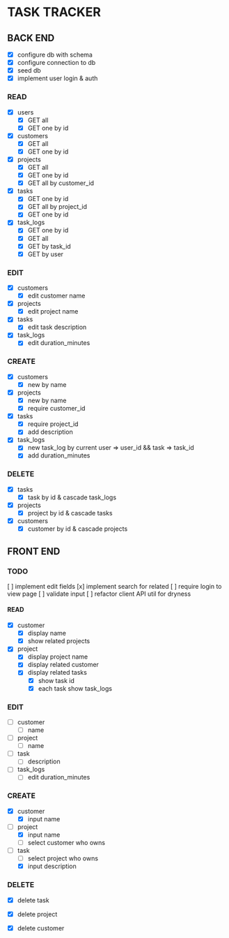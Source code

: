 # TASK TRACKER

## BACK END

- [x] configure db with schema
- [x] configure connection to db
- [x] seed db
- [x] implement user login & auth

### READ
  - [x] users
    - [x] GET all
    - [x] GET one by id

  - [x] customers
    - [x] GET all
    - [x] GET one by id

  - [x] projects
    - [x] GET all
    - [x] GET one by id
    - [x] GET all by customer_id

  - [x] tasks
    - [x] GET one by id
    - [x] GET all by project_id
    - [x] GET one by id

  - [x] task_logs
    - [x] GET one by id
    - [x] GET all
    - [x] GET by task_id
    - [x] GET by user

### EDIT
  - [x] customers
    - [x] edit customer name
  
  - [x] projects
    - [x] edit project name

  - [x] tasks
    - [x] edit task description

  - [x] task_logs
    - [x] edit duration_minutes

### CREATE
  - [x] customers
    - [x] new by name
  
  - [x] projects
    - [x] new by name
    - [x] require customer_id

  - [x] tasks
    - [x] require project_id
    - [x] add description

  - [x] task_logs
    - [x] new task_log by current user => user_id && task => task_id
    - [x] add duration_minutes

### DELETE
  - [x] tasks
    - [x] task by id & cascade task_logs

  - [x] projects
    - [x] project by id & cascade tasks

  - [x] customers
    - [x] customer by id & cascade projects

## FRONT END

### TODO
[ ] implement edit fields
[x] implement search for related
[ ] require login to view page
[ ] validate input
[ ] refactor client API util for dryness

#### READ
  - [x] customer
    - [x] display name
    - [x] show related projects

  - [x] project
    - [x] display project name
    - [x] display related customer
    - [x] display related tasks
      - [x] show task id
      - [x] each task show task_logs

### EDIT
  - [ ] customer
    - [ ] name

  - [ ] project 
    - [ ] name

  - [ ] task
    - [ ] description
  
  - [ ] task_logs
    - [ ] edit duration_minutes

### CREATE
  - [x] customer
    - [x] input name

  - [ ] project
    - [x] input name
    - [ ] select customer who owns
  
  - [ ] task
    - [ ] select project who owns
    - [x] input description

### DELETE
  - [x] delete task
  
  - [x] delete project

  - [x] delete customer